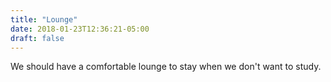 ```yaml
---
title: "Lounge"
date: 2018-01-23T12:36:21-05:00
draft: false
---
```


We should have a comfortable lounge to stay when we don't want to study.

